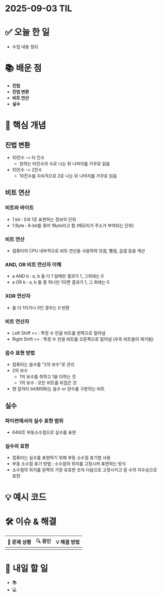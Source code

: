# 2025-09-03 TIL

# ✅ 오늘 한 일
- 수업 내용 정리

# 📚 배운 점
- **진법**
- **진법 변환**
- **비트 연산**
- **실수**

# 📌 핵심 개념
## 진법 변환
- 10진수 -> 타 진수
  - 원하는 타진수의 수로 나눈 뒤 나머지를 거꾸로 읽음
- 10진수 -> 2진수
  - 10진수를 지속적으로 2로 나눈 뒤 나머지를 거꾸로 읽음
## 비트 연산
### 비트와 바이트
- 1 bit : 0과 1로 표현하는 정보의 단위
- 1 Byte : 8-bit를 묶어 1Byte라고 함 (메모리가 주소가 부여되는 단위)
### 비트 연산
- 컴퓨터의 CPU 내부적으로 비트 연산을 사용하여 덧셈, 뺄셈, 곱셈 등을 계산
### AND, OR 비트 연산자 이해
- a AND b : a, b 둘 다 1 일때만 결과가 1, 그외에는 0
- a OR b : a, b 둘 중 하나만 1이면 결과가 1, 그 외에는 0
### XOR 연산자
- 둘 다 1이거나 0인 경우는 0 반환
### 비트 연산자
- Left Shiff << : 특정 수 만큼 비트를 왼쪽으로 밀어냄
- Right Shift >> : 특정 수 만큼 비트를 오른쪽으로 밀어냄 (우측 비트들이 제거됨)
### 음수 표현 방법
- 컴퓨터는 음수를 "2의 보수"로 관리
- 2의 보수
  - 1의 보수를 취하고 1을 더하는 것
  - 1의 보수 : 모든 비트를 뒤집은 것
- 맨 앞자리 bit(MSB)는 음수 or 양수를 구분하는 비트
## 실수
### 파이썬에서의 실수 표현 범위
- 64비트 부동소수점으로 실수를 표현
### 실수의 표현
- 컴퓨터는 실수를 표현하기 위해 부동 소수점 표기법 사용
- 부동 소수점 표기 방법 : 소수점의 위치를 고정시켜 표현하는 방식
- 소수점의 위치를 왼쪽의 가장 유효한 숫자 다음으로 고정시키고 밑 수의 지수승으로 표현 

# 💡 예시 코드



# 🛠️ 이슈 & 해결
| 🐞 문제 상황 | 🔍 원인 | 💡 해결 방법 |
|--------------|--------|--------------|
|  |  |  |

# 🎯 내일 할 일
- 📚 
- 💻 
